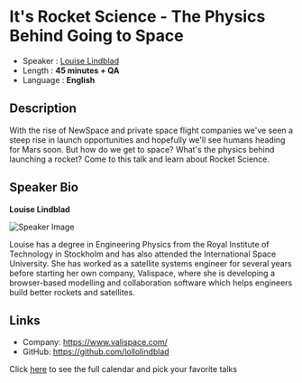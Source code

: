 It's Rocket Science - The Physics Behind Going to Space
=========================

* Speaker   : [Louise Lindblad](https://pixels.camp/lollolindblad)
* Length    : **45 minutes + QA**
* Language  : **English**

Description
-----------

With the rise of NewSpace and private space flight companies we've seen a steep rise in launch opportunities and hopefully we'll see humans heading for Mars soon. But how do we get to space? What's the physics behind launching a rocket? Come to this talk and learn about Rocket Science.

Speaker Bio
-----------

**Louise Lindblad**

![Speaker Image](https://avatars0.githubusercontent.com/u/13233393?v=4)

Louise has a degree in Engineering Physics from the Royal Institute of Technology in Stockholm and has also attended the International Space University. She has worked as a satellite systems engineer for several years before starting her own company, Valispace, where she is developing a browser-based modelling and collaboration software which helps engineers build better rockets and satellites.

Links
-----

* Company: https://www.valispace.com/
* GitHub: https://github.com/lollolindblad

Click [here][1] to see the full calendar and pick your favorite talks

[1]: https://pixels.camp/schedule/
